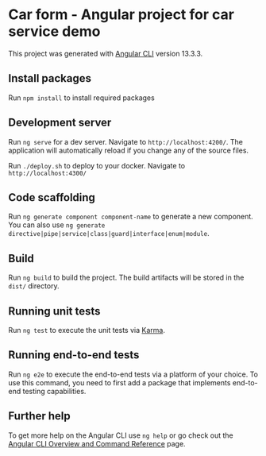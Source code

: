 # Car form - Angular project for car service demo

This project was generated with [Angular CLI](https://github.com/angular/angular-cli) version 13.3.3.

## Install packages
Run `npm install` to install required packages

## Development server

Run `ng serve` for a dev server. Navigate to `http://localhost:4200/`. The application will automatically reload if you change any of the source files.

Run `./deploy.sh` to deploy to your docker. Navigate to `http://localhost:4300/`

## Code scaffolding

Run `ng generate component component-name` to generate a new component. You can also use `ng generate directive|pipe|service|class|guard|interface|enum|module`.

## Build

Run `ng build` to build the project. The build artifacts will be stored in the `dist/` directory.

## Running unit tests

Run `ng test` to execute the unit tests via [Karma](https://karma-runner.github.io).

## Running end-to-end tests

Run `ng e2e` to execute the end-to-end tests via a platform of your choice. To use this command, you need to first add a package that implements end-to-end testing capabilities.

## Further help

To get more help on the Angular CLI use `ng help` or go check out the [Angular CLI Overview and Command Reference](https://angular.io/cli) page.
